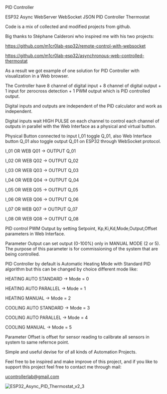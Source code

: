 PID Controller

ESP32 Async WebServer WebSocket JSON PID Controller Thermostat

Code is a mix of collected and modified projects from github.

Big thanks to Stéphane Calderoni who inspired me with his two projects:

https://github.com/m1cr0lab-esp32/remote-control-with-websocket

https://github.com/m1cr0lab-esp32/asynchronous-web-controlled-thermostat

As a result we got example of one solution for PID Controller with visualization in a Web browser.

The Controller have 8 channel of digital input + 8 channel of digital output + 1 input for zerocross detection + 1 PWM output which is PID controlled output.

Digital inputs and outputs are independent of the PID calculator and work as independent.

Digital inputs wait HIGH PULSE on each channel to control each channel of outputs in parallel with the Web Interface as a physical and virtual button.

Physical Button connected to input I_01 toggle Q_01, also Web Interface button Q_01 also toggle output Q_01 on ESP32 through WebSocket protocol.

I_01 OR WEB Q01 -> OUTPUT Q_01

I_02 OR WEB Q02 -> OUTPUT Q_02

I_03 OR WEB Q03 -> OUTPUT Q_03

I_04 OR WEB Q04 -> OUTPUT Q_04

I_05 OR WEB Q05 -> OUTPUT Q_05

I_06 OR WEB Q06 -> OUTPUT Q_06

I_07 OR WEB Q07 -> OUTPUT Q_07

I_08 OR WEB Q08 -> OUTPUT Q_08

PID control PWM Output by setting Setpoint, Kp,Ki,Kd,Mode,Output,Offset parameters in Web Interface.

Parameter Output can set output (0-100%) only in MANUAL MODE (2 or 5). The purpose of this parameter is for commissioning of the system that are being controlled.

PID Controller by default is Automatic Heating Mode with Standard PID algorithm but this can be changed by choice different mode like:


HEATING AUTO STANDARD -> Mode = 0

HEATING AUTO PARALLEL -> Mode = 1

HEATING MANUAL        -> Mode = 2

COOLING AUTO STANDARD -> Mode = 3

COOLING AUTO PARALLEL -> Mode = 4

COOLING MANUAL        -> Mode = 5


Parameter Offset is offset for sensor reading to calibrate all sensors in system to same refernce point.

Simple and useful devise for of all kinds of Automation Projects.

Feel free to be inspired and make improve of this project, and if you like to support this project feel free to contact me through mail:

ucontrollerlab@gmail.com


![ESP32_Async_PID_Thermostat_v2_3](https://user-images.githubusercontent.com/90904958/133772109-7fdc4e6f-088f-494a-8c6e-5d74eb77e80d.PNG)



